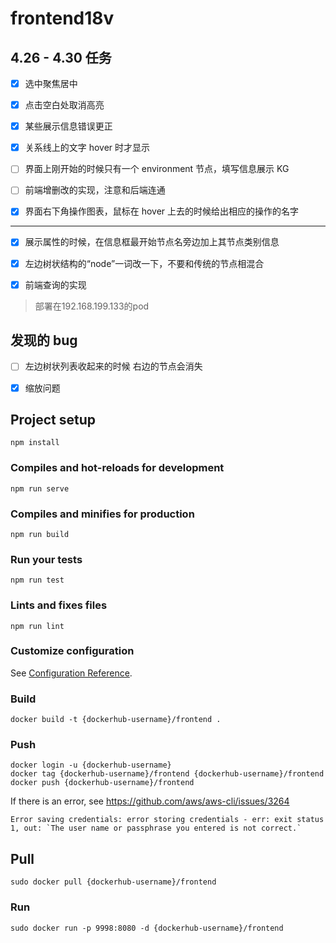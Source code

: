 # frontend18v

## 4.26 - 4.30 任务

- [x] 选中聚焦居中

- [x] 点击空白处取消高亮

- [x] 某些展示信息错误更正

- [x] 关系线上的文字 hover 时才显示

- [ ] 界面上刚开始的时候只有一个 environment 节点，填写信息展示 KG

- [ ] 前端增删改的实现，注意和后端连通

- [x] 界面右下角操作图表，鼠标在 hover 上去的时候给出相应的操作的名字

---

- [x] 展示属性的时候，在信息框最开始节点名旁边加上其节点类别信息

- [x] 左边树状结构的“node”一词改一下，不要和传统的节点相混合

- [x] 前端查询的实现

> 部署在192.168.199.133的pod

## 发现的 bug

- [ ] 左边树状列表收起来的时候 右边的节点会消失

- [x] 缩放问题

## Project setup
```
npm install
```

### Compiles and hot-reloads for development
```
npm run serve
```

### Compiles and minifies for production
```
npm run build
```

### Run your tests
```
npm run test
```

### Lints and fixes files
```
npm run lint
```

### Customize configuration
See [Configuration Reference](https://cli.vuejs.org/config/).


### Build
```
docker build -t {dockerhub-username}/frontend .
```

### Push
```
docker login -u {dockerhub-username}
docker tag {dockerhub-username}/frontend {dockerhub-username}/frontend
docker push {dockerhub-username}/frontend
```

If there is an error, see https://github.com/aws/aws-cli/issues/3264
```
Error saving credentials: error storing credentials - err: exit status 1, out: `The user name or passphrase you entered is not correct.`
```

## Pull
```
sudo docker pull {dockerhub-username}/frontend
```

### Run
```
sudo docker run -p 9998:8080 -d {dockerhub-username}/frontend
```

